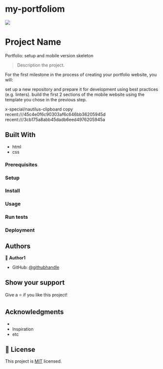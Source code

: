# my-portfoliom
![](https://img.shields.io/badge/Microverse-blueviolet)

# Project Name

Portfolio: setup and mobile version skeleton

> Description the project.

For the first milestone in the process of creating your portfolio website, you will:

set up a new repository and prepare it for development using best practices (e.g. linters).
build the first 2 sections of the mobile website using the template you chose in the previous step.

x-special/nautilus-clipboard
copy
recent:///45c4e0f6c90303af6c646bb36205945d
recent:///3cb175a8abb45dadb6eed4976205945a

## Built With


- html
- css





### Prerequisites

### Setup

### Install

### Usage

### Run tests

### Deployment



## Authors

👤 **Author1**

- GitHub: [@githubhandle](https://github.com/ibrahim777764)


## Show your support

Give a ⭐️ if you like this project!

## Acknowledgments

- 
- Inspiration
- etc

## 📝 License

This project is [MIT](./MIT.md) licensed.
